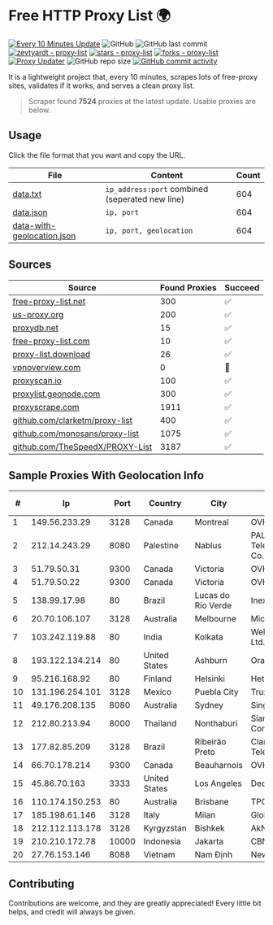 
# Free HTTP Proxy List 🌍

[![Every 10 Minutes Update](https://github.com/mertguvencli/http-proxy-list/actions/workflows/main.yml/badge.svg?branch=main)](https://github.com/mertguvencli/http-proxy-list/actions/workflows/main.yml)
![GitHub](https://img.shields.io/github/license/mertguvencli/http-proxy-list)
![GitHub last commit](https://img.shields.io/github/last-commit/mertguvencli/http-proxy-list)
[![zevtyardt - proxy-list](https://img.shields.io/static/v1?label=zevtyardt&message=proxy-list&color=blue&logo=github)](https://github.com/zevtyardt/proxy-list "Go to GitHub repo")
[![stars - proxy-list](https://img.shields.io/github/stars/zevtyardt/proxy-list?style=social)](https://github.com/zevtyardt/proxy-list)
[![forks - proxy-list](https://img.shields.io/github/forks/zevtyardt/proxy-list?style=social)](https://github.com/zevtyardt/proxy-list)
[![Proxy Updater](https://github.com/zevtyardt/proxy-list/workflows/Proxy%20Updater/badge.svg)](https://github.com/zevtyardt/proxy-list/actions?query=workflow:"Proxy+Updater")
![GitHub repo size](https://img.shields.io/github/repo-size/zevtyardt/proxy-list)
[![GitHub commit activity](https://img.shields.io/github/commit-activity/m/zevtyardt/proxy-list?logo=commits)](https://github.com/zevtyardt/proxy-list/commits/main)

It is a lightweight project that, every 10 minutes, scrapes lots of free-proxy sites, validates if it works, and serves a clean proxy list.

> Scraper found **7524** proxies at the latest update. Usable proxies are below.

## Usage

Click the file format that you want and copy the URL.

|File|Content|Count|
|----|-------|-----|
|[data.txt](https://raw.githubusercontent.com/mertguvencli/http-proxy-list/main/proxy-list/data.txt)|`ip_address:port` combined (seperated new line)|604|
|[data.json](https://raw.githubusercontent.com/mertguvencli/http-proxy-list/main/proxy-list/data.json)|`ip, port`|604|
|[data-with-geolocation.json](https://raw.githubusercontent.com/mertguvencli/http-proxy-list/main/proxy-list/data-with-geolocation.json)|`ip, port, geolocation`|604|

## Sources

|Source|Found Proxies|Succeed|
|------|-------------|-------|
|[free-proxy-list.net](https://free-proxy-list.net)|300|✅|
|[us-proxy.org](https://www.us-proxy.org)|200|✅|
|[proxydb.net](http://proxydb.net)|15|✅|
|[free-proxy-list.com](https://free-proxy-list.com/?page=&port=&type%5B%5D=http&type%5B%5D=https&up_time=0&search=Search)|10|✅|
|[proxy-list.download](https://www.proxy-list.download/HTTP)|26|✅|
|[vpnoverview.com](https://vpnoverview.com/privacy/anonymous-browsing/free-proxy-servers)|0|🚫|
|[proxyscan.io](https://www.proxyscan.io)|100|✅|
|[proxylist.geonode.com](https://proxylist.geonode.com/api/proxy-list?limit=300&page=1&sort_by=lastChecked&sort_type=desc&protocols=http,https)|300|✅|
|[proxyscrape.com](https://api.proxyscrape.com/v2/?request=displayproxies&protocol=http&timeout=10000&country=all&ssl=all&anonymity=all)|1911|✅|
|[github.com/clarketm/proxy-list](https://raw.githubusercontent.com/clarketm/proxy-list/master/proxy-list-raw.txt)|400|✅|
|[github.com/monosans/proxy-list](https://raw.githubusercontent.com/monosans/proxy-list/main/proxies/http.txt)|1075|✅|
|[github.com/TheSpeedX/PROXY-List](https://raw.githubusercontent.com/TheSpeedX/PROXY-List/master/http.txt)|3187|✅|


## Sample Proxies With Geolocation Info

|#|Ip|Port|Country|City|Internet Service Provider|
|-|--|----|-------|----|-------------------------|
|1|149.56.233.29|3128|Canada|Montreal|OVH Hosting|
|2|212.14.243.29|8080|Palestine|Nablus|PALTEL (Palestine Telecommunications Co.).|
|3|51.79.50.31|9300|Canada|Victoria|OVH SAS|
|4|51.79.50.22|9300|Canada|Victoria|OVH SAS|
|5|138.99.17.98|80|Brazil|Lucas do Rio Verde|Inexa Tecnologia LTDA.|
|6|20.70.106.107|3128|Australia|Melbourne|Microsoft Corporation|
|7|103.242.119.88|80|India|Kolkata|Web Werks India Pvt. Ltd.|
|8|193.122.134.214|80|United States|Ashburn|Oracle Corporation|
|9|95.216.168.92|80|Finland|Helsinki|Hetzner Online GmbH|
|10|131.196.254.101|3128|Mexico|Puebla City|Truxgo S. R.L. de C.V.|
|11|49.176.208.135|8080|Australia|Sydney|SingTel Optus Pty Ltd|
|12|212.80.213.94|8000|Thailand|Nonthaburi|Siamdata Communication Co.|
|13|177.82.85.209|3128|Brazil|Ribeirão Preto|Claro NXT Telecomunicacoes Ltda|
|14|66.70.178.214|9300|Canada|Beauharnois|OVH SAS|
|15|45.86.70.163|3333|United States|Los Angeles|DediPath|
|16|110.174.150.253|80|Australia|Brisbane|TPG Internet Pty Ltd|
|17|185.198.61.146|3128|Italy|Milan|Global Router LLC|
|18|212.112.113.178|3128|Kyrgyzstan|Bishkek|AkNet|
|19|210.210.172.78|10000|Indonesia|Jakarta|CBN|
|20|27.76.153.146|8088|Vietnam|Nam Định|Newass2011xDSLHCMC|



## Contributing

Contributions are welcome, and they are greatly appreciated! Every
little bit helps, and credit will always be given.

